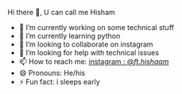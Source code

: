 Hi there 👋, U can call me Hisham

- 🔭 I’m currently working on some technical stuff
- 🌱 I’m currently learning python
- 👯 I’m looking to collaborate on instagram
- 🤔 I’m looking for help with technical issues
- 📫 How to reach me: [instagram : @_ft.hishaam_](https://www.instagram.com/_ft.hishaam_/)
- 😄 Pronouns: He/his
- ⚡ Fun fact: i sleeps early

